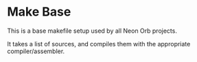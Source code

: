 # Make Base
This is a base makefile setup used by all Neon Orb projects.

It takes a list of sources, and compiles them with the appropriate compiler/assembler.
